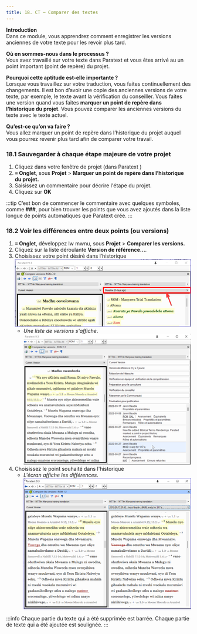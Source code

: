 ```yaml
---
title: 18. CT – Comparer des textes
---
```

**Introduction**  
Dans ce module, vous apprendrez comment enregistrer les versions anciennes de votre texte pour les revoir plus tard.

**Où en sommes-nous dans le processus ?**  
Vous avez travaillé sur votre texte dans Paratext et vous êtes arrivé au un point important (point de repère) du projet.

**Pourquoi cette aptitude est-elle importante ?**  
Lorsque vous travaillez sur votre traduction, vous faites continuellement des changements. Il est bon d’avoir une copie des anciennes versions de votre texte, par exemple, le texte avant la vérification du conseiller. Vous faites une version quand vous faites **marquer un point de repère dans l’historique du projet**. Vous pouvez comparer les anciennes versions du texte avec le texte actuel.

**Qu’est-ce qu’on va faire ?**   
Vous allez marquer un point de repère dans l’historique du projet auquel vous pourrez revenir plus tard afin de comparer votre travail.

### 18.1 Sauvegarder à chaque étape majeure de votre projet

1. Cliquez dans votre fenêtre de projet (dans Paratext )
1. **≡ Onglet**, sous **Projet** \> **Marquer un point de repère dans l’historique du projet.**
1. Saisissez un commentaire pour décrire l'étape du projet.
1. Cliquez sur **OK**

:::tip
C’est bon de commencer le commentaire avec quelques symboles, comme **\#\#\#**, pour bien trouver les points que vous avez ajoutés dans la liste longue de points automatiques que Paratext crée.
:::

### 18.2 Voir les différences entre deux points (ou versions)

1. **≡ Onglet**, développez lw mwnu, sous **Projet** \> **Comparer les versions.**
1. Cliquez sur la liste déroulante **Version de référence…**.
1. Choisissez votre point désiré dans l’historique
    ![](../media/compareVersions2.fr.png)  
     - *Une liste de versions s'affiche*.
    ![](../media/compareVchoose.png)
1.  Choisissez le point souhaité dans l'historique  
    - *L'écran affiche les différences*.
    ![](../media/compareVersionsSeeDiff.png)


:::info
Chaque partie du texte qui a été supprimée est barrée. Chaque partie de texte qui a été ajoutée est soulignée.
:::
